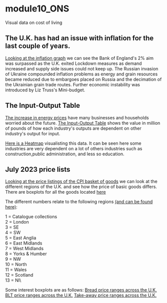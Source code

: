 # module10_ONS
Visual data on cost of living

The U.K. has had an issue with inflation for the last couple of years.
-
[Looking at the inflation graph](https://github.com/a-damC/module10_ONS/blob/main/pdfs_main/inflation_last_5_years.pdf) we can see the Bank of England's 2% aim was surpassed as the U.K. exited 
Lockdown measures as demand increased and supply side issues could not keep up. The Russian invasion 
of Ukraine compounded inflation problems as energy and grain resources became reduced due to embargoes 
placed on Russia and the decimation of the Ukrainian grain trade routes.
Further economic instability was introduced by Liz Truss's Mini-budget.



The Input-Output Table
-
[The increase in energy prices](https://www.ons.gov.uk/economy/inflationandpriceindices/articles/theenergyintensityoftheconsumerpricesindex/2022) have many businesses and households worried
about the future.
[The Input-Output Table](https://github.com/a-damC/module10_ONS/blob/main/data/clean_IOT_data.csv) shows the value in million of pounds of how each industry's outputs are dependent on other
industry's output for input.

[Here is a Heatmap](https://github.com/a-damC/module10_ONS/blob/main/pdfs_main/figure2_IOT_heatmap.pdf) visualisting this data.
It can be seen here some industries are very dependent on a lot of others industries such as construction,public administration, and less so education.


July 2023 price lists
-
[Looking at the price listings of the CPI basket of goods](https://www.ons.gov.uk/economy/inflationandpriceindices/datasets/consumerpriceindicescpiandretailpricesindexrpiitemindicesandpricequotes) we can look at the different regions of the U.K. and see how the price of basic goods differs.
There are boxplots for all the goods located [here](https://github.com/a-damC/module10_ONS/tree/main/boxplot_per_item)

The different numbers relate to the following regions [(and can be found here)](https://github.com/a-damC/module10_ONS/blob/main/data/glossaryrevised.xls):

1 = Catalogue collections\
2 = London\
3 = SE\
4 = SW\
5 = East Anglia\
6 = East Midlands\
7  = West Midlands\
8 = Yorks & Humber\
9 = NW\
10 = North\
11 = Wales\
12 = Scotland\
13 = NI\


Some interest boxplots are as follows:
[Bread price ranges across the U.K.](https://github.com/a-damC/module10_ONS/blob/main/pdfs_main/breads_july2023_compare.pdf)
[BLT price ranges across the U.K.](https://github.com/a-damC/module10_ONS/blob/main/pdfs_main/BLT_july2023_compare.pdf)
[Take-away price ranges across the U.K.](https://github.com/a-damC/module10_ONS/blob/main/pdfs_main/takeaway_july2023_compare.pdf)






